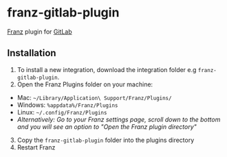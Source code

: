 # franz-gitlab-plugin
[Franz](http://meetfranz.com) plugin for [GitLab](https://gitlab.com)


## Installation
1. To install a new integration, download the integration folder e.g `franz-gitlab-plugin`.
2. Open the Franz Plugins folder on your machine:
  * Mac: `~/Library/Application\ Support/Franz/Plugins/`
  * Windows: `%appdata%/Franz/Plugins`
  * Linux: `~/.config/Franz/Plugins`
  * _Alternatively: Go to your Franz settings page, scroll down to the bottom and you will see an option to "Open the Franz plugin directory"_
3. Copy the `franz-gitlab-plugin` folder into the plugins directory
4. Restart Franz

